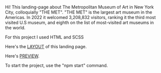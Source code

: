 Hi! This landing-page about The Metropolitan Museum of Art in New York City, colloquially "THE MET".
"THE MET" is the largest art museum in the Americas. In 2022 it welcomed 3,208,832 visitors, ranking it the third most visited U.S museum, and eighth on the list of most-visited art museums in the world.

For this project I used HTML and SCSS

Here's the [LAYOUT](https://www.figma.com/file/lSR1m42L9YwzQwzzxKwHpw/THE-MET?node-id=8590%3A29&mode=dev) of this landing page.

Here's [PREVIEW](https://bohdandymydiuk.github.io/the-met-landing/).

To start the project, use the "npm start" command.
